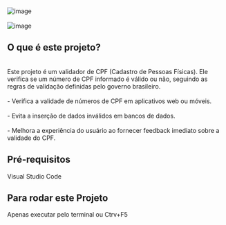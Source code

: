 <br>![image](https://github.com/user-attachments/assets/a53c3c47-7758-4f9b-8138-600781bd9b7a)</br>
<br>![image](https://github.com/user-attachments/assets/45c721fa-2946-4886-978f-a9e6d016c20c)</br>

<h2>O que é este projeto?</h2>
<br>Este projeto é um validador de CPF (Cadastro de Pessoas Físicas). Ele verifica se um número de CPF informado é válido ou não, seguindo as regras de validação definidas pelo governo brasileiro.</br>
<br>- Verifica a validade de números de CPF em aplicativos web ou móveis.</br>
<br>- Evita a inserção de dados inválidos em bancos de dados.</br>
<br>- Melhora a experiência do usuário ao fornecer feedback imediato sobre a validade do CPF.</br>

<h2>Pré-requisitos</h2>
Visual Studio Code 

<h2>Para rodar este Projeto</h2>
Apenas executar pelo terminal ou Ctrv+F5



